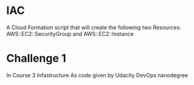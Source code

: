 # IAC
A Cloud Formation script that will create the following two Resources: AWS::EC2::SecurityGroup and AWS::EC2::Instance
# Challenge 1 
In Course 3 Infastructure As code given by Udacity DevOps nanodegree
